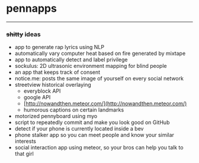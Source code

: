 # pennapps
---
### ~~shitty~~ ideas
* app to generate rap lyrics using NLP
 * automatically vary computer heat based on fire generated by mixtape
* app to automatically detect and label privilege
* sockulus: 2D ultrasonic environment mapping for blind people
* an app that keeps track of consent
* notice.me: posts the same image of yourself on every social network
* streetview historical overlaying
  * everyblock API
  * google API
  * [http://nowandthen.meteor.com/](http://nowandthen.meteor.com/)
  * humorous captions on certain landmarks
* motorized pennyboard using myo
* script to repeatedly commit and make you look good on GitHub
* detect if your phone is currently located inside a bev
* phone stalker app so you can meet people and know your similar interests
* social interaction app using meteor, so your bros can help you talk to that girl
